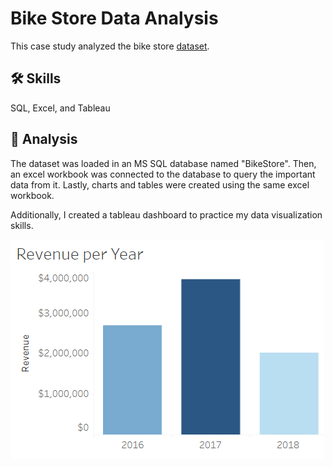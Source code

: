 # Bike Store Data Analysis

This case study analyzed the bike store [dataset]().



## 🛠 Skills
SQL, Excel, and Tableau


## 🔎 Analysis

The dataset was loaded in an MS SQL database named "BikeStore". Then, an excel workbook was connected to the database 
to query the important data from it. Lastly, charts and tables were created using the same excel workbook.

Additionally, I created a tableau dashboard to practice my data visualization skills.

![Revenue per Year](https://github.com/shiru76/bike-store-data-analysis/blob/main/images/revenueperyear.png)


